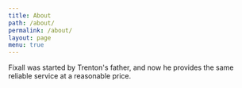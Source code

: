 ```yaml
---
title: About
path: /about/
permalink: /about/
layout: page
menu: true
---
```

Fixall was started by Trenton's father, and now he provides the same reliable service at a reasonable price.